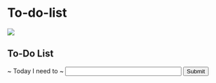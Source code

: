 # To-do-list
<!DOCTYPE html>
<html lang="en">
  <head>
    <title>To-Do List</title>
    <meta charset="UTF-8" />
    <meta name="viewport" content="width=device-width" />
    <link rel="stylesheet" href="styles.css" />
  </head>
  <body>
    <section class="container">
      <div class="heading">
        <img class="heading__img" src="https://s3-us-west-2.amazonaws.com/s.cdpn.io/756881/laptop.svg">
        <h1 class="heading__title">To-Do List</h1>
      </div>
      <form class="form">
        <div>
          <label class="form__label" for="todo">~ Today I need to ~</label>
          <input class="form__input"
               type="text"
               id="todo"
               name="to-do"
               size="30"
               required>
          <button class="button"><span>Submit</span></button>
        </div>
      </form>
      <div>
        <ul class="toDoList">
        </ul>
      </div>
    </section>
    <script src="script.js"></script>
  </body>
</html>
